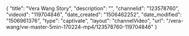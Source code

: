 {
    "title": "Vera Wang Story",
    "description": "",
    "channelid": "123578760",
    "videoid": "119704846",
    "date_created": "1506462252",
    "date_modified": "1506961376",
    "type": "captivate",
    "layout": "channelVideo",
    "url": "\/vera-wang\/vw-master-5min-170224-mp4\/123578760-119704846"
}